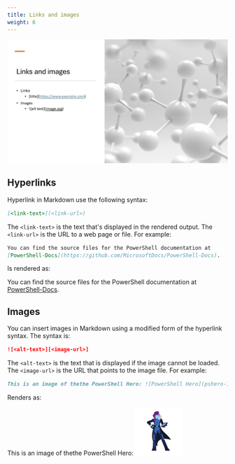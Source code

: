 ```yaml
---
title: Links and images
weight: 6
---
```


![Links and images][03]

## Hyperlinks

Hyperlink in Markdown use the following syntax:

```markdown
[<link-text>](<link-url>)
```

The `<link-text>` is the text that's displayed in the rendered output. The `<link-url>` is the URL
to a web page or file. For example:

```markdown
You can find the source files for the PowerShell documentation at
[PowerShell-Docs](https://github.com/MicrosoftDocs/PowerShell-Docs).
```

Is rendered as:

You can find the source files for the PowerShell documentation at
[PowerShell-Docs](https://github.com/MicrosoftDocs/PowerShell-Docs).

## Images

You can insert images in Markdown using a modified form of the hyperlink syntax. The syntax is:

```markdown
![<alt-text>][<image-url>]
```

The `<alt-text>` is the text that is displayed if the image cannot be loaded. The `<image-url>` is
the URL that points to the image file. For example:

```markdown
This is an image of thethe PowerShell Hero: ![PowerShell Hero](pshero-110x110.png)
```

Renders as:

This is an image of thethe PowerShell Hero: ![PowerShell Hero](pshero-110x110.png)

<!-- link references -->
[03]: slide6.png
